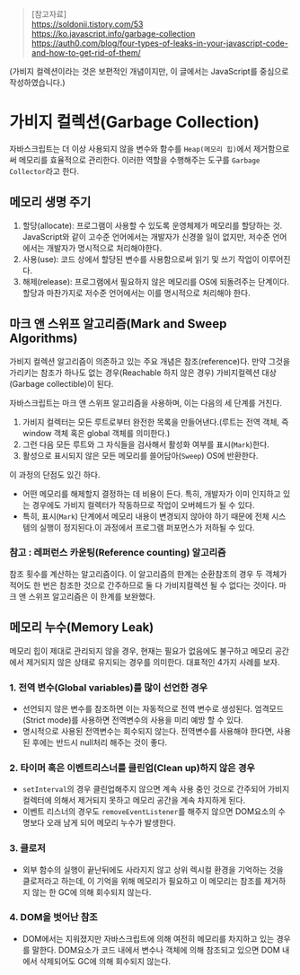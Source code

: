 > [참고자료]  
> https://soldonii.tistory.com/53  
> https://ko.javascript.info/garbage-collection  
> https://auth0.com/blog/four-types-of-leaks-in-your-javascript-code-and-how-to-get-rid-of-them/  

(가비지 컬렉션이라는 것은 보편적인 개념이지만, 이 글에서는 JavaScript를 중심으로 작성하였습니다.)

# 가비지 컬렉션(Garbage Collection)
자바스크립트는 더 이상 사용되지 않을 변수와 함수를 `Heap(메모리 힙)`에서 제거함으로써 메모리를 효율적으로 관리한다. 이러한 역할을 수행해주는 도구를 `Garbage Collector`라고 한다.

## 메모리 생명 주기
1. 할당(allocate): 프로그램이 사용할 수 있도록 운영체제가 메모리를 할당하는 것. JavaScript와 같이 고수준 언어에서는 개발자가 신경쓸 일이 없지만, 저수준 언어에서는 개발자가 명시적으로 처리해야한다.
2. 사용(use): 코드 상에서 할당된 변수를 사용함으로써 읽기 및 쓰기 작업이 이루어진다.
3. 해제(release): 프로그램에서 필요하지 않은 메모리를 OS에 되돌려주는 단계이다. 할당과 마찬가지로 저수준 언어에서는 이를 명시적으로 처리해야 한다.

## 마크 앤 스위프 알고리즘(Mark and Sweep Algorithms)
가비지 컬렉션 알고리즘이 의존하고 있는 주요 개념은 참조(reference)다. 만약 그것을 가리키는 참조가 하나도 없는 경우(Reachable 하지 않은 경우) 가비지컬렉션 대상(Garbage collectible)이 된다.

자바스크립트는 마크 앤 스위프 알고리즘을 사용하며, 이는 다음의 세 단계를 거친다.
1. 가비지 컬렉터는 모든 루트로부터 완전한 목록을 만들어낸다.(루트는 전역 객체, 즉 window 객체 혹은 global 객체를 의미한다.)
2. 그런 다음 모든 루트와 그 자식들을 검사해서 활성화 여부를 표시(`Mark`)한다.
3. 활성으로 표시되지 않은 모든 메모리를 쓸어담아(`Sweep`) OS에 반환한다.

이 과정의 단점도 있긴 하다. 
- 어떤 메모리를 해제할지 결정하는 데 비용이 든다. 특히, 개발자가 이미 인지하고 있는 경우에도 가비지 컬렉터가 작동하므로 작업이 오버헤드가 될 수 있다.
- 특히, 표시(`Mark`) 단계에서 메모리 내용이 변경되지 않아야 하기 때문에 전체 시스템의 실행이 정지된다.이 과정에서 프로그램 퍼포먼스가 저하될 수 있다.

### 참고 : 레퍼런스 카운팅(Reference counting) 알고리즘
참조 횟수를 계산하는 알고리즘이다. 이 알고리즘의 한계는 순환참조의 경우 두 객체가 적어도 한 번은 참조한 것으로 간주하므로 둘 다 가비지컬렉션 될 수 없다는 것이다. 마크 앤 스위프 알고리즘은 이 한계를 보완했다.

## 메모리 누수(Memory Leak)
메모리 힙이 제대로 관리되지 않을 경우, 현재는 필요가 없음에도 불구하고 메모리 공간에서 제거되지 않은 상태로 유지되는 경우를 의미한다. 대표적인 4가지 사례를 보자.

### 1. 전역 변수(Global variables)를 많이 선언한 경우
- 선언되지 않은 변수를 참조하면 이는 자동적으로 전역 변수로 생성된다. 엄격모드(Strict mode)를 사용하면 전역변수의 사용을 미리 예방 할 수 있다.
- 명시적으로 사용된 전역변수는 회수되지 않는다. 전역변수를 사용해야 한다면, 사용된 후에는 반드시 null처리 해주는 것이 좋다.

### 2. 타이머 혹은 이벤트리스너를 클린업(Clean up)하지 않은 경우
- `setInterval`의 경우 클린업해주지 않으면 계속 사용 중인 것으로 간주되어 가비지 컬렉터에 의해서 제거되지 못하고 메모리 공간을 계속 차지하게 된다.
- 이벤트 리스너의 경우도 `removeEventListener`를 해주지 않으면 DOM요소의 수명보다 오래 남게 되어 메모리 누수가 발생한다.

### 3. 클로저
- 외부 함수의 실행이 끝난뒤에도 사라지지 않고 상위 렉시컬 환경을 기억하는 것을 클로저라고 하는데, 이 기억을 위해 메모리가 필요하고 이 메모리는 참조를 제거하지 않는 한 GC에 의해 회수되지 않는다.

### 4. DOM을 벗어난 참조
- DOM에서는 지워졌지만 자바스크립트에 의해 여전히 메모리를 차지하고 있는 경우를 말한다. DOM요소가 코드 내에서 변수나 객체에 의해 참조되고 있으면 DOM 내에서 삭제되어도 GC에 의해 회수되지 않는다.
